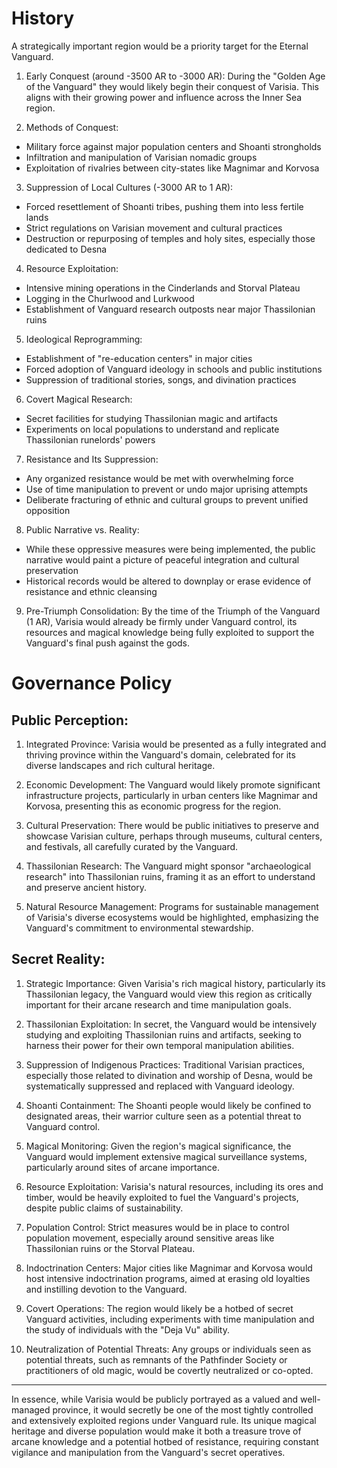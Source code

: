 # History
A strategically important region would be a priority target for the Eternal Vanguard.

1. Early Conquest (around -3500 AR to -3000 AR):
During the "Golden Age of the Vanguard" they would likely begin their conquest of Varisia. This aligns with their growing power and influence across the Inner Sea region.

2. Methods of Conquest:
- Military force against major population centers and Shoanti strongholds
- Infiltration and manipulation of Varisian nomadic groups
- Exploitation of rivalries between city-states like Magnimar and Korvosa

3. Suppression of Local Cultures (-3000 AR to 1 AR):
- Forced resettlement of Shoanti tribes, pushing them into less fertile lands
- Strict regulations on Varisian movement and cultural practices
- Destruction or repurposing of temples and holy sites, especially those dedicated to Desna

4. Resource Exploitation:
- Intensive mining operations in the Cinderlands and Storval Plateau
- Logging in the Churlwood and Lurkwood
- Establishment of Vanguard research outposts near major Thassilonian ruins

5. Ideological Reprogramming:
- Establishment of "re-education centers" in major cities
- Forced adoption of Vanguard ideology in schools and public institutions
- Suppression of traditional stories, songs, and divination practices

6. Covert Magical Research:
- Secret facilities for studying Thassilonian magic and artifacts
- Experiments on local populations to understand and replicate Thassilonian runelords' powers

7. Resistance and Its Suppression:
- Any organized resistance would be met with overwhelming force
- Use of time manipulation to prevent or undo major uprising attempts
- Deliberate fracturing of ethnic and cultural groups to prevent unified opposition

8. Public Narrative vs. Reality:
- While these oppressive measures were being implemented, the public narrative would paint a picture of peaceful integration and cultural preservation
- Historical records would be altered to downplay or erase evidence of resistance and ethnic cleansing

9. Pre-Triumph Consolidation:
By the time of the Triumph of the Vanguard (1 AR), Varisia would already be firmly under Vanguard control, its resources and magical knowledge being fully exploited to support the Vanguard's final push against the gods.

# Governance Policy
## Public Perception:

1. Integrated Province: Varisia would be presented as a fully integrated and thriving province within the Vanguard's domain, celebrated for its diverse landscapes and rich cultural heritage.

2. Economic Development: The Vanguard would likely promote significant infrastructure projects, particularly in urban centers like Magnimar and Korvosa, presenting this as economic progress for the region.

3. Cultural Preservation: There would be public initiatives to preserve and showcase Varisian culture, perhaps through museums, cultural centers, and festivals, all carefully curated by the Vanguard.

4. Thassilonian Research: The Vanguard might sponsor "archaeological research" into Thassilonian ruins, framing it as an effort to understand and preserve ancient history.

5. Natural Resource Management: Programs for sustainable management of Varisia's diverse ecosystems would be highlighted, emphasizing the Vanguard's commitment to environmental stewardship.

## Secret Reality:

1. Strategic Importance: Given Varisia's rich magical history, particularly its Thassilonian legacy, the Vanguard would view this region as critically important for their arcane research and time manipulation goals.

2. Thassilonian Exploitation: In secret, the Vanguard would be intensively studying and exploiting Thassilonian ruins and artifacts, seeking to harness their power for their own temporal manipulation abilities.

3. Suppression of Indigenous Practices: Traditional Varisian practices, especially those related to divination and worship of Desna, would be systematically suppressed and replaced with Vanguard ideology.

4. Shoanti Containment: The Shoanti people would likely be confined to designated areas, their warrior culture seen as a potential threat to Vanguard control.

5. Magical Monitoring: Given the region's magical significance, the Vanguard would implement extensive magical surveillance systems, particularly around sites of arcane importance.

6. Resource Exploitation: Varisia's natural resources, including its ores and timber, would be heavily exploited to fuel the Vanguard's projects, despite public claims of sustainability.

7. Population Control: Strict measures would be in place to control population movement, especially around sensitive areas like Thassilonian ruins or the Storval Plateau.

8. Indoctrination Centers: Major cities like Magnimar and Korvosa would host intensive indoctrination programs, aimed at erasing old loyalties and instilling devotion to the Vanguard.

9. Covert Operations: The region would likely be a hotbed of secret Vanguard activities, including experiments with time manipulation and the study of individuals with the "Deja Vu" ability.

10. Neutralization of Potential Threats: Any groups or individuals seen as potential threats, such as remnants of the Pathfinder Society or practitioners of old magic, would be covertly neutralized or co-opted.
***
In essence, while Varisia would be publicly portrayed as a valued and well-managed province, it would secretly be one of the most tightly controlled and extensively exploited regions under Vanguard rule. Its unique magical heritage and diverse population would make it both a treasure trove of arcane knowledge and a potential hotbed of resistance, requiring constant vigilance and manipulation from the Vanguard's secret operatives.